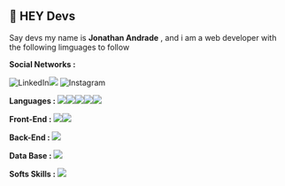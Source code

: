 ## 👋  HEY Devs

 
 Say devs my name is **Jonathan Andrade** , and i am a web developer with the following limguages ​​to follow
 
 **Social Networks :** 

![LinkedIn](https://img.shields.io/badge/LinkedIn-0077B5?style=for-the-badge&logo=linkedin&logoColor=white)![](https://www.linkedin.com/in/jonathan-andrade-5bb017b1/) ![Instagram](https://www.linkedin.com/in/jonathan-andrade-5bb017b1/)


 **Languages :** 
![](https://img.shields.io/badge/CSS3-1572B6?style=for-the-badge&logo=css3&logoColor=white)![](https://img.shields.io/badge/HTML5-E34F26?style=for-the-badge&logo=html5&logoColor=white)![](https://img.shields.io/badge/JavaScript-F7DF1E?style=for-the-badge&logo=javascript&logoColor=black)![](https://img.shields.io/badge/Bootstrap-563D7C?style=for-the-badge&logo=bootstrap&logoColor=white)![](https://img.shields.io/badge/jQuery-0769AD?style=for-the-badge&logo=jquery&logoColor=white)


**Front-End :**
![](https://img.shields.io/badge/Angular-DD0031?style=for-the-badge&logo=angular&logoColor=white)![](https://img.shields.io/badge/React_Native-20232A?style=for-the-badge&logo=react&logoColor=61DAFB)


**Back-End :**
![](https://img.shields.io/badge/PHP-777BB4?style=for-the-badge&logo=php&logoColor=white)


**Data Base :** 
![](https://img.shields.io/badge/MySQL-00000F?style=for-the-badge&logo=mysql&logoColor=white)


**Softs Skills :**
![](https://img.shields.io/badge/Git-F05032?style=for-the-badge&logo=git&logoColor=white)
